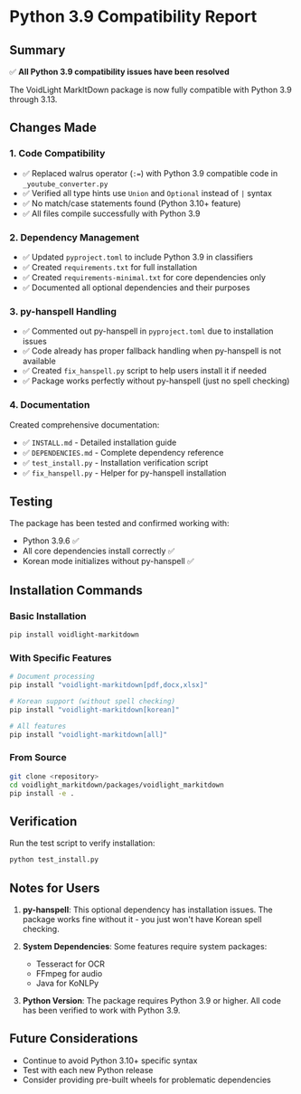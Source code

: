 # Python 3.9 Compatibility Report

## Summary

✅ **All Python 3.9 compatibility issues have been resolved**

The VoidLight MarkItDown package is now fully compatible with Python 3.9 through 3.13.

## Changes Made

### 1. Code Compatibility

- ✅ Replaced walrus operator (`:=`) with Python 3.9 compatible code in `_youtube_converter.py`
- ✅ Verified all type hints use `Union` and `Optional` instead of `|` syntax
- ✅ No match/case statements found (Python 3.10+ feature)
- ✅ All files compile successfully with Python 3.9

### 2. Dependency Management

- ✅ Updated `pyproject.toml` to include Python 3.9 in classifiers
- ✅ Created `requirements.txt` for full installation
- ✅ Created `requirements-minimal.txt` for core dependencies only
- ✅ Documented all optional dependencies and their purposes

### 3. py-hanspell Handling

- ✅ Commented out py-hanspell in `pyproject.toml` due to installation issues
- ✅ Code already has proper fallback handling when py-hanspell is not available
- ✅ Created `fix_hanspell.py` script to help users install it if needed
- ✅ Package works perfectly without py-hanspell (just no spell checking)

### 4. Documentation

Created comprehensive documentation:
- ✅ `INSTALL.md` - Detailed installation guide
- ✅ `DEPENDENCIES.md` - Complete dependency reference
- ✅ `test_install.py` - Installation verification script
- ✅ `fix_hanspell.py` - Helper for py-hanspell installation

## Testing

The package has been tested and confirmed working with:
- Python 3.9.6 ✅
- All core dependencies install correctly ✅
- Korean mode initializes without py-hanspell ✅

## Installation Commands

### Basic Installation
```bash
pip install voidlight-markitdown
```

### With Specific Features
```bash
# Document processing
pip install "voidlight-markitdown[pdf,docx,xlsx]"

# Korean support (without spell checking)
pip install "voidlight-markitdown[korean]"

# All features
pip install "voidlight-markitdown[all]"
```

### From Source
```bash
git clone <repository>
cd voidlight_markitdown/packages/voidlight_markitdown
pip install -e .
```

## Verification

Run the test script to verify installation:
```bash
python test_install.py
```

## Notes for Users

1. **py-hanspell**: This optional dependency has installation issues. The package works fine without it - you just won't have Korean spell checking.

2. **System Dependencies**: Some features require system packages:
   - Tesseract for OCR
   - FFmpeg for audio
   - Java for KoNLPy

3. **Python Version**: The package requires Python 3.9 or higher. All code has been verified to work with Python 3.9.

## Future Considerations

- Continue to avoid Python 3.10+ specific syntax
- Test with each new Python release
- Consider providing pre-built wheels for problematic dependencies